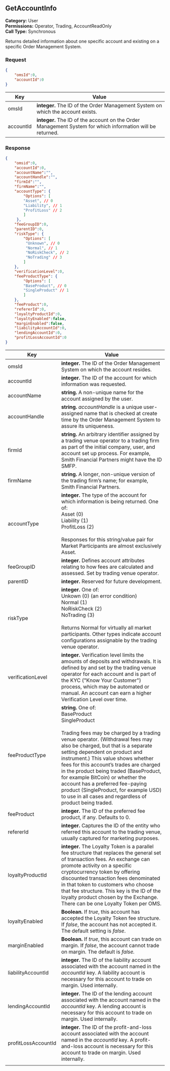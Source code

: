 ﻿## GetAccountInfo

**Category:** User<br />**Permissions:** Operator, Trading, AccountReadOnly<br />**Call Type:** Synchronous

Returns detailed information about one specific account and existing on a specific Order Management System.

### Request

```json
{
    "omsId":0,
    "accountId":0
}
```

| Key           | Value                                                        |
| ------------- | ------------------------------------------------------------ |
| omsId         | **integer.** The ID of the Order Management System on which the account exists. |
| accountId     | **integer.** The ID of the account on the Order Management System for which information will be returned. |

### Response

```json
{
    "omsid":0,
    "accountId":0,
    "accountName":"",
    "accountHandle":"",
    "firmId":"",
    "firmName":"",
    "accountType": {
     	"Options": [
      	"Asset", // 0 
      	"Liability", // 1
      	"ProfitLoss" // 2
    	] 
 	 },
    "feeGroupID":0,
    "parentID":0,
    "riskType": {
     	"Options": [
     	 "Unknown", // 0
     	 "Normal", // 1
     	 "NoRiskCheck", // 2
      	 "NoTrading" // 3
    	] 
  	},
    "verificationLevel":0,
    "feeProductType": {
     	"Options": [
      	"BaseProduct", // 0
      	"SingleProduct" // 1
    	] 
  	},
    "feeProduct":0,
    "refererId":0,
    "loyaltyProductId":0,
    "loyaltyEnabled":false,
    "marginEnabled":false,
    "liabilityAccountId":0,
    "lendingAccountId":0,
    "profitLossAccountId":0
}

```

| Key                 | Value                                                        |
| ------------------- | ------------------------------------------------------------ |
| omsId               | **integer.** The ID of the Order Management System on which the account resides. |
| accountId           | **integer.** The ID of the account for which information was requested. |
| accountName         | **string.** A non-unique name for the account assigned by the user. |
| accountHandle       | **string.** *accountHandle* is a unique user-assigned name that is checked at create time by the Order Management System to assure its uniqueness. |
| firmId              | **string.** An arbitrary identifier assigned by a trading venue operator to a trading firm as part of the initial company, user, and account set up process. For example, Smith Financial Partners might have the ID SMFP. |
| firmName            | **string.** A longer, non-unique version of the trading firm’s name; for example, Smith Financial Partners. |
| accountType         | **integer.** The type of the account for which information is being returned. One of:<br />Asset (0)<br />Liability (1)<br />ProfitLoss (2)<br /><br />Responses for this string/value pair for Market Participants are almost exclusively Asset. |
| feeGroupID          | **integer.** Defines account attributes relating to how fees are calculated and assessed. Set by trading venue operator. |
| parentID            | **integer.** Reserved for future development.                |
| riskType            | **integer.** One of:<br />Unkown (0) (an error condition)<br />Normal (1)<br />NoRiskCheck (2)<br />NoTrading (3)<br /><br />Returns Normal for virtually all market participants. Other types indicate account configurations assignable by the trading venue operator. |
| verificationLevel   | **integer.** Verification level limits the amounts of deposits and withdrawals. It is defined by and set by the trading venue operator for each account and is part of the KYC ("Know Your Customer") process, which may be automated or manual. An account can earn a higher Verification Level over time. |
| feeProductType      | **string.** One of:<br />BaseProduct<br />SingleProduct<br /><br />Trading fees may be charged by a trading venue operator. (Withdrawal fees may also be charged, but that is a separate setting dependent on product and instrument.) This value shows whether fees for this account’s trades are charged in the product being traded (BaseProduct, for example BitCoin) or whether the account has a preferred fee-paying product (SingleProduct, for example USD) to use in all cases and regardless of product being traded. |
| feeProduct          | **integer.** The ID of the preferred fee product, if any. Defaults to 0. |
| refererId           | **integer.** Captures the ID of the entity who referred this account to the trading venue, usually captured for marketing purposes. |
| loyaltyProductId    | **integer.** The Loyalty Token is a parallel fee structure that replaces the general set of transaction fees. An exchange can promote activity on a specific cryptocurrency token by offering discounted transaction fees denominated in that token to customers who choose that fee structure. This key is the ID of the loyalty product chosen by the Exchange. There can be one Loyalty Token per OMS. |
| loyaltyEnabled      | **Boolean.** If *true*, this account has accepted the Loyalty Token fee structure. If *false*, the account has not accepted it. The default setting is *false*. |
| marginEnabled       | **Boolean.** If *true*, this account can trade on margin. If *false*, the account cannot trade on margin. The default is *false.* |
| liabilityAccountId  | **integer.** The ID of the liability account associated with the account named in the *accountId* key. A liability account is necessary for this account to trade on margin. Used internally. |
| lendingAccountId    | **integer.** The ID of the lending account associated with the account named in the *accountId* key. A lending account is necessary for this account to trade on margin. Used internally. |
| profitLossAccountId | **integer.** The ID of the profit-and-loss account associated with the account named in the *accountId* key. A profit-and-loss account is necessary for this account to trade on margin. Used internally. |
|                     |                                                              |


